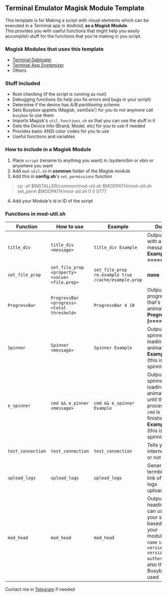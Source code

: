 ## Terminal Emulator Magisk Module Template

This template is for Making a script with visual elements which can be executed in a Terminal app in Android, **as a Magisk Module**.  
This provides you with useful functions that might help you easily accomplish stuff for the functions that you're making in you script.

### Magisk Modules that uses this template
* [Terminal Debloater](https://github.com/Magisk-Modules-Repo/terminal_debloater)
* [Terminal App Systemizer](https://github.com/Magisk-Modules-Repo/terminal_systemizer)
* Others

### Stuff included
* Root checking (if the script is running as root)
* Debugging functions (to help you fix errors and bugs in your script)
* Determine if the device has *A/B partitioning scheme*
* Sets Busybox applets (Magisk, osm0sis') for you to not anymore call `busybox` to use them
* Imports Magisk's `util_functions.sh` so that you can use the stuff in it
* Gets the Device Info (Brand, Model, etc) for you to use if needed
* Provides basic ANSI color codes for you to use
* Useful functions and variables

### How to include in a Magisk Module
1. Place `script` (rename to anything you want) in /system/bin or xbin or anywhere you want
2. Add `mod-util.sh` in **common** folder of the Magisk module
3. Add this in **config.sh**'s `set_permissions` function
>cp -af $INSTALLER/common/mod-util.sh $MODPATH/mod-util.sh
set_perm $MODPATH/mod-util.sh 0 0 0777
4. Add your Module's id in ID of the script

### Functions in mod-util.sh

Function | How to use | Example | Output
--- | --- | --- | ---
`title_div` | `title_div <message>` | `title_div Example` | Outputs a bar with a message:  **Example ==========**
`set_file_prop` | `set_file_prop <property> <value> <file.prop>` | `set_file_prop ro.example true /cache/example.prop` | **none**
`ProgressBar` | `ProgressBar <progress> <total threshold>` | `ProgressBar 4 10` | Outputs a progress bar that's animated:  **Progress: [====      ]**
`Spinner` | `Spinner <message>` | `Spinner Example` | Outputs spinner loading animation  **Example: [/]** (this is spinning btw)
`e_spinner` | `cmd && e_pinner <message>` | `cmd && e_spinner Example` | Outputs spinner loading animation until the process of `cmd` is finished  **Example: [/]** (this is spinning btw)
`test_connection` | `test_connection` | `test_connection` | Tells you if internet's ok or not
`upload_logs` | `upload_logs` | `upload_logs` | Generates termbin.com link of the logs uploaded
`mod_head` | `mod_head` | `mod_head` | Outputs heading you can use in your script based on your module's `name` `id` `version` `versionCode` `author`, and also the Busybox used


Contact me in [Telegram](https://t.me/veez21) if needed